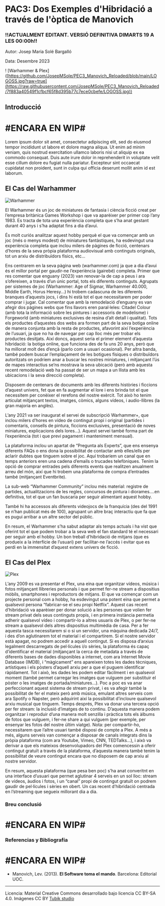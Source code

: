 # PAC3: Dos Exemples d'Hibridació a través de l'òptica de Manovich 

### !!ACTUALMENT EDITANT. VERSIÓ DEFINITIVA DIMARTS 19 A LES 00:00h!! ### 


Autor: Josep Maria Solé Bargalló

Data: Desembre 2023

! [Warhammer & Plex] ([https://github.com/JosepMSole/PEC3_Manovich_Reloaded/blob/main/LOGOSS.jpg?raw=true](https://raw.githubusercontent.com/JosepMSole/PEC3_Manovich_Reloaded/7f883a40549f1cfbcf65f8d395b77c7ece0cbefe/LOGOSS.jpg))





## Introducció

# #ENCARA EN WIP#
Lorem ipsum dolor sit amet, consectetur adipiscing elit, sed do eiusmod tempor incididunt ut labore et dolore magna aliqua. Ut enim ad minim veniam, quis nostrud exercitation ullamco laboris nisi ut aliquip ex ea commodo consequat. Duis aute irure dolor in reprehenderit in voluptate velit esse cillum dolore eu fugiat nulla pariatur. Excepteur sint occaecat cupidatat non proident, sunt in culpa qui officia deserunt mollit anim id est laborum.


## El Cas del Warhammer
![Warhammer](https://1000logos.net/wp-content/uploads/2020/09/Warhammer-logo.jpg)

El Warhammer és un joc de miniatures de fantasia i ciència ficció creat per l’empresa britànica Games Workshop i que va aparèixer per primer cop l’any 1983. Es tracta de tota una experiència completa que s’ha anat gestant durant 40 anys i s’ha adaptat fins a dia d’avui. 

És molt curiós analitzar aquest hobby perquè el que va començar amb un joc (més o menys modest) de miniatures fantàstiques, ha esdevingut una experiència completa que inclou milers de pàgines de ficció, centenars d’hores de la seva pròpia plataforma audiovisual amb continguts originals, tot un arxiu de distribuïdors físics, etc...

Ens centrarem en la seva pàgina web (warhammer.com) ja que a dia d’avui és el millor portal per gaudir-ne l’experiència (gairebé) completa. Primer que res comentar que enguany (2023) van renovar-la de cap a peus i ara s’ofereixen, a través d’un únic portal, tots els diferents continguts.
Agrupats per sistemes de joc (Warhammer: Age of Sigmar, Warhammer 40.000, Middle Earth, Horus Heresy...) hi trobem cadascuna de les diferents branques d’aquests jocs, i dins hi està tot el que necessitarem per poder comprar i jugar. Cal comentar que amb la remodelació d’enguany es van afegir dos pàgines webs que fins llavors eren paral·leles: Citadel Colour (amb tota la informació sobre les pintures i accessoris de modelisme) i Forgeworld (amb miniatures exclusives de resina d’alt detall i qualitat). Tots els productes d’aquestes dos webs ara formen part de la seva botiga online de manera conjunta amb la resta de productes, afavorint així l’experiència de l’usuari, ja que no ha de navegar per cap lloc més per trobar els productes desitjats.
Així doncs, aquest seria el primer element d’aquesta hibridació: la botiga online, que funciona des de fa uns 20 anys, però que ha millorat molt des d’ençà (parlo com a usuari ocasional). Per altra banda, també podem buscar l’emplaçament de les botigues físiques o distribuïdors autoritzats on podríem anar a buscar les nostres miniatures, i mitjançant l’ús de mapes interactius se’ns mostrava la seva ubicació (però amb aquesta recent remodelació web ha passat de ser un mapa a un llista amb les ubicacions i la seva direcció completa).

Disposem de centenars de documents amb les diferents històries i ficcions d’aquest univers, fet que en fa augmentar el lore i ens brinda tot el que necessitem per conèixer el rerefons del nostre exèrcit. Tot això ho tenim articulat mitjançant textos, imatges, còmics, alguns vídeos, i audio-llibres (la gran majoria en anglès).

L’any 2021 va ser inaugurat el servei de subscripció Warhammer+, que inclou milers d’hores en vídeo de contingut propi i original (partides i comentaris, consells de pintura, ficcions exclusives, presentació de noves miniatures, explicacions dels lores...). Aquest servei també forma part de l’experiència (tot i que previ pagament i manteniment mensual).

La plataforma inclou un apartat de “Pregunta als Experts”, que ens ensenya diferents FAQs o ens dona la possibilitat de contactar amb elles/ells per aclarir dubtes que tinguem sobre el joc. Aquí trobaríem un canal que en temps anteriors eren una cadena d’emails o trucades telefòniques.
Tenim la opció de comprar entrades pels diferents events que realitzen anualment arreu del món, així que hi trobem una plataforma de compra d’entrades també (mitjançant Eventbrite).

La sub-web “Warhammer Community” inclou més material: registre de partides, actualitzacions de les regles, concursos de pintura i diorames....en definitiva, tot el que un fan buscaria per seguir alimentant aquest hobby.

També hi ha accessos als diferents videojocs de la franquícia (des del 1991 se n’han publicat més de 100), agrupant un altre braç interactiu que fa que es pugui arribar a un altre sector del públic.
 
En resum, el Warhammer s’ha sabut adaptar als temps actuals i ha vist que oferint tot el que podem trobar a la seva web el fan standard té el necessari per seguir amb el hobby. Un bon treball d’hibridació de mitjans (que es produeix a la interfície de l’usuari) per facilitar-ne l’accés i evitar que es perdi en la immensitat d’aquest extens univers de ficció. 




## El Cas del Plex
![Plex](https://mma.prnewswire.com/media/1777342/Plex_Logo.jpg?p=facebook)

L’any 2009 es va presentar el Plex, una eina que organitzar vídeos, música i fotos mitjançant llibreries personals i que permet fer-ne stream a dispositius mòbils, smartphones i reproductors de mitjans. El que va començar com un projecte personal com a hobby, ha esdevingut una potent eina que permet a qualsevol persona “fabricar-se el seu propi Netflix”.
Aquest cas recent d’hibridació va aparèixer per donar solució a les persones que volien fer stream privat dels seus continguts propis, i en primera instància permetia adherir qualsevol vídeo i compartir-lo a altres usuaris de Plex, o per fer-ne stream a qualsevol dels altres dispositius multimèdia de casa. Per a fer aquesta tasca necessitarem si o si un servidor, una màquina dedicada 24/7, i des d’on aglutinarem tot el material i el compartirem. Si el nostre servidor està apagat, no podrem accedir a aquell contingut.
Si es disposa d’arxius legalment descarregats de pel·lícules i/o sèries, la plataforma és capaç d’identificar el material (mitjançant la cerca de metadata a través de diferents bases de dades disponibles a internet, com ara Internet Movie Database (IMDB), i “màgicament” ens apareixen totes les dades tècniques, artístiques i els pòsters d’aquell arxiu per a que el puguem identificar ràpidament. Tot i això, les dades les podem editar fàcilment i en qualsevol moment (també permet carregar les imatges que vulguem per substituir el pòster o les imatges de portada/miniatures...).
Poc a poc es va anar perfeccionant aquest sistema de stream privat, i es va afegir també la possibilitat de fer el mateix però amb música, emulant altres serveis com ara Spotify o Napster, però adquirint així la possibilitat d’incloure qualsevol arxiu musical que tinguem.
Temps després, Plex va donar una tercera opció per fer stream: la inclusió d’imatges de to continu. D’aquesta manera podem organitzar i reproduir d’una manera molt senzilla i pràctica tots els àlbums de fotos que vulguem, i fer-ne share a qui vulguem (per exemple, per ensenyar les fotos del nostre últim viatge). Nota: per compartir-ho, necessitarem que l’altre usuari també disposi de compte a Plex.
A més a més, alguns serveis van començar a disposar de canals integrats dins la pròpia plataforma (com ara Youtube, Vimeo, CNN, TEDTalks...), i això va derivar a que els mateixos desenvolupadors del Plex comencessin a oferir contingut gratuït a través de la plataforma, d’aquesta manera també tenim la possibilitat de veure contingut encara que no disposem de cap arxiu al nostre servidor.

En resum, aquesta plataforma (que pesa ben poc) s’ha anat converitnt en una interface d’usuari que permet aglutinar 4 serveis en un sol lloc: stream de vídeos, àudios i fotos, i un “canal” propi de contingut gratuït on podrem gaudir de pel·lícules i sèries en obert. Un cas recent d’hibridació centrada en l’streaming que segueix millorant dia a dia.



### Breu conclusió
# #ENCARA EN WIP#

### Referencias y Bibliografía
# #ENCARA EN WIP#

* Manovich, Lev. (2013). **El Software toma el mando**. Barcelona: Editorial UOC. 


----

Licencia: Material Creative Commons desarrollado bajo licencia CC BY-SA 4.0. Imágenes CC BY [Tubik studio](https://blog.tubikstudio.com/how-to-create-original-flat-illustrations-designers-tips/) 
